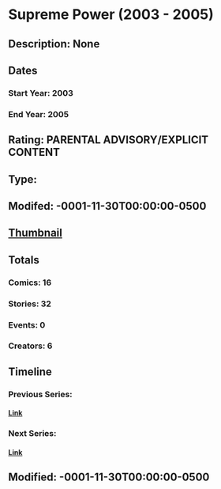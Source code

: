# Supreme Power (2003 - 2005)
## Description: None
## Dates
### Start Year: 2003
### End Year: 2005
## Rating: PARENTAL ADVISORY/EXPLICIT CONTENT
## Type: 
## Modifed: -0001-11-30T00:00:00-0500
## [Thumbnail](http://i.annihil.us/u/prod/marvel/i/mg/b/c0/4bc6a90fa02b7.jpg)
## Totals
### Comics: 16
### Stories: 32
### Events: 0
### Creators: 6
## Timeline
### Previous Series: 
#### [Link]()
### Next Series: 
#### [Link]()
## Modified: -0001-11-30T00:00:00-0500